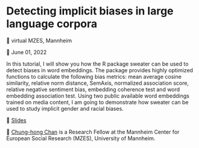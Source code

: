 # Detecting implicit biases in large language corpora

📍 virtual MZES, Mannheim

📆 June 01, 2022

In this tutorial, I will show you how the R package sweater can be used to detect biases in word embeddings. The package provides highly optimized functions to calculate the following bias metrics: mean average cosine similarity, relative norm distance, SemAxis, normalized association score, relative negative sentiment bias, embedding coherence test and word embedding association test. Using two public available word embeddings trained on media content, I am going to demonstrate how sweater can be used to study implicit gender and racial biases.

📝 [Slides](https://github.com/SocialScienceDataLab/detect-biases-lang-models/tree/main/slides)

👤 [Chung-hong Chan](https://twitter.com/chainsawriot) is a Research Fellow at the Mannheim Center for European Social Research (MZES), University of Mannheim.
